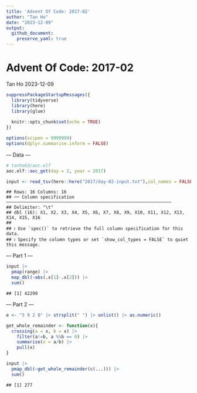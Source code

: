 ```yaml
---
title: 'Advent Of Code: 2017-02'
author: "Tan Ho"
date: "2023-12-09"
output:
  github_document:
    preserve_yaml: true
---
```


Advent Of Code: 2017-02
================
Tan Ho
2023-12-09

``` r
suppressPackageStartupMessages({
  library(tidyverse)
  library(here)
  library(glue)
  
  knitr::opts_chunk$set(echo = TRUE)
})

options(scipen = 9999999)
options(dplyr.summarise.inform = FALSE)
```

— Data —

``` r
# tanho63/aoc.elf
aoc.elf::aoc_get(day = 2, year = 2017)
```

``` r
input <- read_tsv(here::here("2017/day-02-input.txt"),col_names = FALSE)
```

    ## Rows: 16 Columns: 16
    ## ── Column specification ───────────────────────────────────────────────────────────────
    ## Delimiter: "\t"
    ## dbl (16): X1, X2, X3, X4, X5, X6, X7, X8, X9, X10, X11, X12, X13, X14, X15, X16
    ## 
    ## ℹ Use `spec()` to retrieve the full column specification for this data.
    ## ℹ Specify the column types or set `show_col_types = FALSE` to quiet this message.

— Part 1 —

``` r
input |> 
  pmap(range) |>
  map_dbl(~abs(.x[1]-.x[2])) |> 
  sum()
```

    ## [1] 42299

— Part 2 —

``` r
e <- "5 9 2 8" |> strsplit(" ") |> unlist() |> as.numeric()

get_whole_remainder <- function(x){
  crossing(a = x, b = x) |> 
    filter(a!=b, a %%b == 0) |> 
    summarise(x = a/b) |> 
    pull(x)
}

input |> 
  pmap_dbl(~get_whole_remainder(c(...))) |> 
  sum()
```

    ## [1] 277
